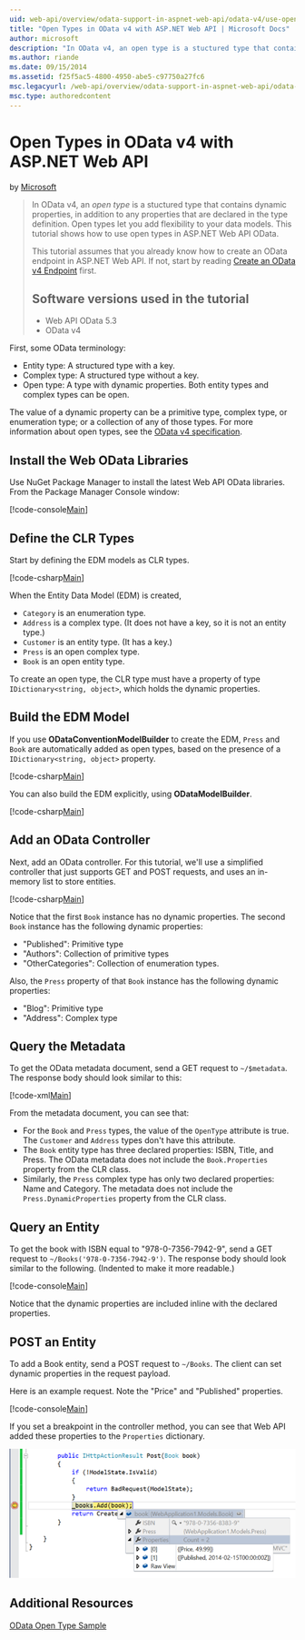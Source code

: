 ```yaml
---
uid: web-api/overview/odata-support-in-aspnet-web-api/odata-v4/use-open-types-in-odata-v4
title: "Open Types in OData v4 with ASP.NET Web API | Microsoft Docs"
author: microsoft
description: "In OData v4, an open type is a stuctured type that contains dynamic properties, in addition to any properties that are declared in the type definition. Open..."
ms.author: riande
ms.date: 09/15/2014
ms.assetid: f25f5ac5-4800-4950-abe5-c97750a27fc6
msc.legacyurl: /web-api/overview/odata-support-in-aspnet-web-api/odata-v4/use-open-types-in-odata-v4
msc.type: authoredcontent
---
```

Open Types in OData v4 with ASP.NET Web API
====================
by [Microsoft](https://github.com/microsoft)

> In OData v4, an *open type* is a stuctured type that contains dynamic properties, in addition to any properties that are declared in the type definition. Open types let you add flexibility to your data models. This tutorial shows how to use open types in ASP.NET Web API OData.
> 
> This tutorial assumes that you already know how to create an OData endpoint in ASP.NET Web API. If not, start by reading [Create an OData v4 Endpoint](create-an-odata-v4-endpoint.md) first.
> 
> ## Software versions used in the tutorial
> 
> 
> - Web API OData 5.3
> - OData v4


First, some OData terminology:

- Entity type: A structured type with a key.
- Complex type: A structured type without a key.
- Open type: A type with dynamic properties. Both entity types and complex types can be open.

The value of a dynamic property can be a primitive type, complex type, or enumeration type; or a collection of any of those types. For more information about open types, see the [OData v4 specification](http://www.odata.org/documentation/odata-version-4-0/).

## Install the Web OData Libraries

Use NuGet Package Manager to install the latest Web API OData libraries. From the Package Manager Console window:

[!code-console[Main](use-open-types-in-odata-v4/samples/sample1.cmd)]

## Define the CLR Types

Start by defining the EDM models as CLR types.

[!code-csharp[Main](use-open-types-in-odata-v4/samples/sample2.cs)]

When the Entity Data Model (EDM) is created,

- `Category` is an enumeration type.
- `Address` is a complex type. (It does not have a key, so it is not an entity type.)
- `Customer` is an entity type. (It has a key.)
- `Press` is an open complex type.
- `Book` is an open entity type.

To create an open type, the CLR type must have a property of type `IDictionary<string, object>`, which holds the dynamic properties.

## Build the EDM Model

If you use **ODataConventionModelBuilder** to create the EDM, `Press` and `Book` are automatically added as open types, based on the presence of a `IDictionary<string, object>` property.

[!code-csharp[Main](use-open-types-in-odata-v4/samples/sample3.cs)]

You can also build the EDM explicitly, using **ODataModelBuilder**.

[!code-csharp[Main](use-open-types-in-odata-v4/samples/sample4.cs)]

## Add an OData Controller

Next, add an OData controller. For this tutorial, we'll use a simplified controller that just supports GET and POST requests, and uses an in-memory list to store entities.

[!code-csharp[Main](use-open-types-in-odata-v4/samples/sample5.cs)]

Notice that the first `Book` instance has no dynamic properties. The second `Book` instance has the following dynamic properties:

- "Published": Primitive type
- "Authors": Collection of primitive types
- "OtherCategories": Collection of enumeration types.

Also, the `Press` property of that `Book` instance has the following dynamic properties:

- "Blog": Primitive type
- "Address": Complex type

## Query the Metadata

To get the OData metadata document, send a GET request to `~/$metadata`. The response body should look similar to this:

[!code-xml[Main](use-open-types-in-odata-v4/samples/sample6.xml?highlight=5,21)]

From the metadata document, you can see that:

- For the `Book` and `Press` types, the value of the `OpenType` attribute is true. The `Customer` and `Address` types don't have this attribute.
- The `Book` entity type has three declared properties: ISBN, Title, and Press. The OData metadata does not include the `Book.Properties` property from the CLR class.
- Similarly, the `Press` complex type has only two declared properties: Name and Category. The metadata does not include the `Press.DynamicProperties` property from the CLR class.

## Query an Entity

To get the book with ISBN equal to "978-0-7356-7942-9", send a GET request to `~/Books('978-0-7356-7942-9')`. The response body should look similar to the following. (Indented to make it more readable.)

[!code-console[Main](use-open-types-in-odata-v4/samples/sample7.cmd?highlight=8-13,15-23)]

Notice that the dynamic properties are included inline with the declared properties.

## POST an Entity

To add a Book entity, send a POST request to `~/Books`. The client can set dynamic properties in the request payload.

Here is an example request. Note the "Price" and "Published" properties.

[!code-console[Main](use-open-types-in-odata-v4/samples/sample8.cmd?highlight=10)]

If you set a breakpoint in the controller method, you can see that Web API added these properties to the `Properties` dictionary.

![](use-open-types-in-odata-v4/_static/image1.png)

## Additional Resources

[OData Open Type Sample](http://aspnet.codeplex.com/sourcecontrol/latest#Samples/WebApi/OData/v4/ODataOpenTypeSample/ReadMe.txt)

